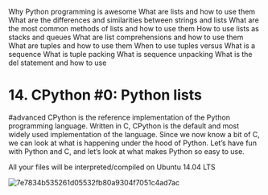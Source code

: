 Why Python programming is awesome
What are lists and how to use them
What are the differences and similarities between strings and lists
What are the most common methods of lists and how to use them
How to use lists as stacks and queues
What are list comprehensions and how to use them
What are tuples and how to use them
When to use tuples versus 
What is a sequence
What is tuple packing
What is sequence unpacking
What is the del statement and how to use 

# 14. CPython #0: Python lists


#advanced
CPython is the reference implementation of the Python programming language. Written in C, CPython is the default and most widely used implementation of the language.
Since we now know a bit of C, we can look at what is happening under the hood of Python. Let’s have fun with Python and C, and let’s look at what makes Python so easy to use.

All your files will be interpreted/compiled on Ubuntu 14.04 LTS


![7e7834b535261d05532fb80a9304f7051c4ad7ac](https://github.com/salihabrik/alx-higher_level_programming/assets/125161506/83ffdf6b-96ce-4a48-bab4-384125e91c62)
